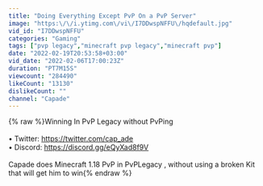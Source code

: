 ```yaml
---
title: "Doing Everything Except PvP On a PvP Server"
image: "https:\/\/i.ytimg.com\/vi\/I7DDwspNFFU\/hqdefault.jpg"
vid_id: "I7DDwspNFFU"
categories: "Gaming"
tags: ["pvp legacy","minecraft pvp legacy","minecraft pvp"]
date: "2022-02-19T20:53:58+03:00"
vid_date: "2022-02-06T17:00:23Z"
duration: "PT7M15S"
viewcount: "284490"
likeCount: "13130"
dislikeCount: ""
channel: "Capade"
---
```

{% raw %}Winning In PvP Legacy without PvPing<br /><br />• Twitter: <a rel="nofollow" target="blank" href="https://twitter.com/cap_ade">https://twitter.com/cap_ade</a><br />• Discord: <a rel="nofollow" target="blank" href="https://discord.gg/eQyXad8f9V">https://discord.gg/eQyXad8f9V</a><br /><br />Capade does Minecraft 1.18 PvP in PvPLegacy , without using a broken Kit that will get him to win{% endraw %}
